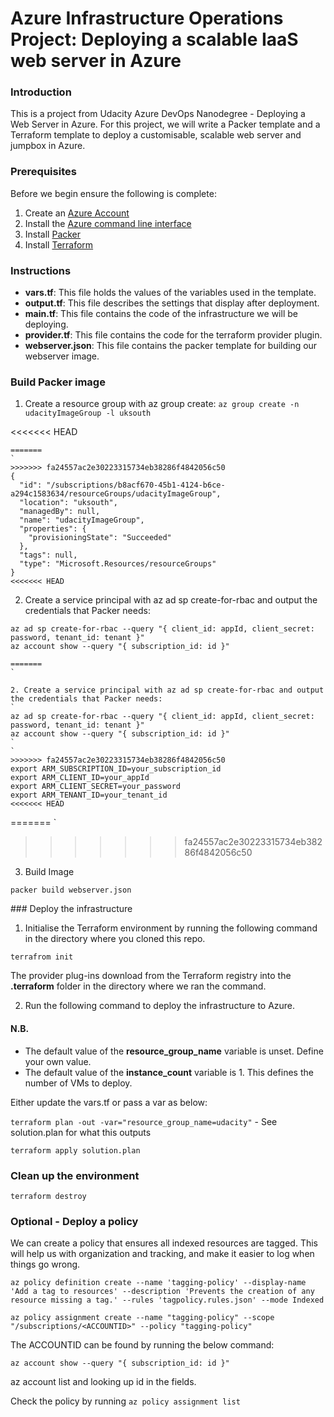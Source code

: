 # Azure Infrastructure Operations Project: Deploying a scalable IaaS web server in Azure

### Introduction

This is a project from Udacity Azure DevOps Nanodegree - Deploying a Web Server in Azure. For this project, we will write a Packer template and a Terraform template to deploy a customisable, scalable web server and jumpbox in Azure.

### Prerequisites

Before we begin ensure the following is complete:

1. Create an [Azure Account](https://portal.azure.com) 
2. Install the [Azure command line interface](https://docs.microsoft.com/en-us/cli/azure/install-azure-cli?view=azure-cli-latest)
3. Install [Packer](https://www.packer.io/downloads)
4. Install [Terraform](https://www.terraform.io/downloads.html)

### Instructions

* **vars.tf**: This file holds the values of the variables used in the template.
* **output.tf**: This file describes the settings that display after deployment.
* **main.tf**: This file contains the code of the infrastructure we will be deploying.
* **provider.tf**: This file contains the code for the terraform provider plugin.
* **webserver.json**: This file contains the packer template for building our webserver image.

### Build Packer image

1. Create a resource group with az group create: `az group create -n udacityImageGroup -l uksouth`

<<<<<<< HEAD
```
=======
`
>>>>>>> fa24557ac2e30223315734eb38286f4842056c50
{
  "id": "/subscriptions/b8acf670-45b1-4124-b6ce-a294c1583634/resourceGroups/udacityImageGroup",
  "location": "uksouth",
  "managedBy": null,
  "name": "udacityImageGroup",
  "properties": {
    "provisioningState": "Succeeded"
  },
  "tags": null,
  "type": "Microsoft.Resources/resourceGroups"
}
<<<<<<< HEAD
```

2. Create a service principal with az ad sp create-for-rbac and output the credentials that Packer needs:

```
az ad sp create-for-rbac --query "{ client_id: appId, client_secret: password, tenant_id: tenant }"
az account show --query "{ subscription_id: id }"
```

```
=======
`

2. Create a service principal with az ad sp create-for-rbac and output the credentials that Packer needs:
`
az ad sp create-for-rbac --query "{ client_id: appId, client_secret: password, tenant_id: tenant }"
az account show --query "{ subscription_id: id }"
`
`
>>>>>>> fa24557ac2e30223315734eb38286f4842056c50
export ARM_SUBSCRIPTION_ID=your_subscription_id
export ARM_CLIENT_ID=your_appId
export ARM_CLIENT_SECRET=your_password
export ARM_TENANT_ID=your_tenant_id
<<<<<<< HEAD
```

=======
`
>>>>>>> fa24557ac2e30223315734eb38286f4842056c50
3. Build Image

`packer build webserver.json`

### Deploy the infrastructure

1. Initialise the Terraform environment by running the following command in the directory where you cloned this repo.

`terrafrom init`

The provider plug-ins download from the Terraform registry into the **.terraform** folder in the directory where we ran the command.

2. Run the following command to deploy the infrastructure to Azure.

#### N.B.

* The default value of the **resource_group_name** variable is unset. Define your own value.
* The default value of the **instance_count** variable is 1. This defines the number of VMs to deploy.

Either update the vars.tf or pass a var as below:

`terraform plan -out -var="resource_group_name=udacity"` - See solution.plan for what this outputs

`terraform apply solution.plan`

### Clean up the environment

`terraform destroy`

### Optional - Deploy a policy

We can create a policy that ensures all indexed resources are tagged. This will help us with organization and tracking, and make it easier to log when things go wrong.

```
az policy definition create --name 'tagging-policy' --display-name 'Add a tag to resources' --description 'Prevents the creation of any resource missing a tag.' --rules 'tagpolicy.rules.json' --mode Indexed
```

```
az policy assignment create --name "tagging-policy" --scope "/subscriptions/<ACCOUNTID>" --policy "tagging-policy"
```

The ACCOUNTID can be found by running the below command: 

```
az account show --query "{ subscription_id: id }"
```

az account list and looking up id in the fields.

Check the policy by running `az policy assignment list`
